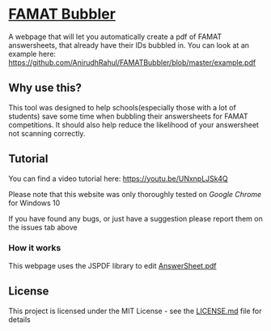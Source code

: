 # [FAMAT Bubbler](floridamao.github.io)
A webpage that will let you automatically create a pdf of FAMAT answersheets, that already have their IDs bubbled in.
You can look at an example here: https://github.com/AnirudhRahul/FAMATBubbler/blob/master/example.pdf
## Why use this?
This tool was designed to help schools(especially those with a lot of students) save some time when bubbling their answersheets for FAMAT competitions. It should also help reduce the likelihood of your answersheet not scanning correctly.
## Tutorial
You can find a video tutorial here: https://youtu.be/UNxnpLJSk4Q

Please note that this website was only thoroughly tested on _Google Chrome_ for Windows 10

If you have found any bugs, or just have a suggestion please report them on the issues tab above

### How it works 
This webpage uses the JSPDF library to edit [AnswerSheet.pdf](http://famat.org/Downloadable/AnswerSheet.pdf)


## License
This project is licensed under the MIT License - see the [LICENSE.md](https://github.com/AnirudhRahul/FAMATBubbler/blob/master/LICENSE.MD) file for details

